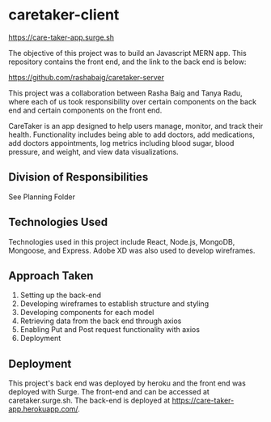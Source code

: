 # caretaker-client

https://care-taker-app.surge.sh

The objective of this project was to build an Javascript MERN app. This repository contains the front end, and the link to the back end is below:

https://github.com/rashabaig/caretaker-server

This project was a collaboration between Rasha Baig and Tanya Radu, where each of us took responsibility over certain components on the back end and certain components on the front end. 

CareTaker is an app designed to help users manage, monitor, and track their health. Functionality includes being able to add doctors, add medications, add doctors appointments, log metrics including blood sugar, blood pressure, and weight, and view data visualizations. 

## Division of Responsibilities
See Planning Folder

## Technologies Used

Technologies used in this project include React, Node.js, MongoDB, Mongoose, and Express. Adobe XD was also used to develop wireframes.

## Approach Taken

1. Setting up the back-end
2. Developing wireframes to establish structure and styling 
3. Developing components for each model
4. Retrieving data from the back end through axios 
5. Enabling Put and Post request functionality with axios
6. Deployment


## Deployment

This project's back end was deployed by heroku and the front end was deployed with Surge. The front-end and can be accessed at caretaker.surge.sh. The back-end is deployed at https://care-taker-app.herokuapp.com/.